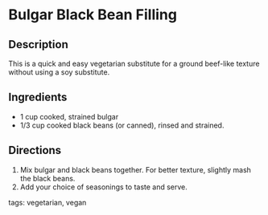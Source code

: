 Bulgar Black Bean Filling
=========================

## Description

This is a quick and easy vegetarian substitute for a ground beef-like texture without using a soy substitute.

## Ingredients

* 1 cup cooked, strained bulgar
* 1/3 cup cooked black beans (or canned), rinsed and strained.

## Directions

1. Mix bulgar and black beans together. For better texture, slightly mash the black beans.
1. Add your choice of seasonings to taste and serve.

tags: vegetarian, vegan
